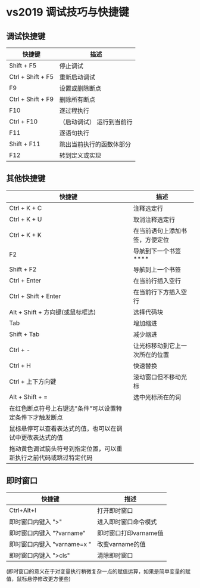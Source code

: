 # vs2019 调试技巧与快捷键

## 调试快捷键

| 快捷键 | 描述 |
|--------|--------|
| Shift + F5 |  停止调试 |
| Ctrl + Shift + F5 |  重新启动调试 |
| F9 | 设置或删除断点
| Ctrl + Shift + F9 | 删除所有断点 |
| F10 | 逐过程执行 |
| Ctrl + F10  | （启动调试）  运行到当前行 |
| F11 | 逐语句执行 |
| Shift + F11 | 跳出当前执行的函数体部分 |
| F12 | 转到定义或实现 |

## 其他快捷键

| 快捷键 | 描述 |
|--------|--------|
| Ctrl + K + C | 注释选定行 |
| Ctrl + K + U | 取消注释选定行 |
| Ctrl + K + K | 在当前语句上添加书签，方便定位 |
| F2 | 导航到下一个书签 **** |
| Shift + F2 | 导航到上一个书签 |
| Ctrl + Enter | 在当前行插入空行 |
| Ctrl + Shift + Enter | 在当前行下方插入空行 |
| Alt + Shift + 方向键(或鼠标框选) | 选择代码块 |
| Tab  | 增加缩进 |
| Shift + Tab | 减少缩进 |
| Ctrl + - | 让光标移动到它上一次所在的位置 |
| Ctrl + H | 快速替换 |
| Ctrl +   上下方向键 | 滚动窗口但不移动光标 |
| Alt + Shift + = | 选中光标所在的词 |
| 在红色断点符号上右键选"条件"可以设置特定条件下才触发断点 |
| 鼠标悬停可以查看表达式的值，也可以在调试中更改表达式的值 |
| 拖动黄色调试箭头符号到指定位置，可以重新执行之前代码或跳过特定代码 |

## 即时窗口

| 快捷键 | 描述 |
|--------|--------|
| Ctrl+Alt+I |  打开即时窗口 |
| 即时窗口内键入 ">" |   进入即时窗口命令模式 |
| 即时窗口内键入 "?varname" |  即时窗口打印varname值 |
| 即时窗口内键入 "varname=x " |  改变varname的值 |
| 即时窗口内键入 ">cls" |  清除即时窗口 |
(即时窗口的意义在于对变量执行稍微复杂一点的赋值运算，如果是简单变量的赋值，鼠标悬停修改更方便些) 
